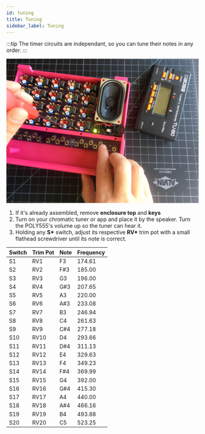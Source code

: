 ```yaml
---
id: tuning
title: Tuning
sidebar_label: Tuning
---
```


:::tip
The timer circuits are independant, so you can tune their notes in any order.
:::

![Tuning the POLY555](/img/tuning.jpg)

1. If it's already assembled, remove **enclosure top** and **keys**
2. Turn on your chromatic tuner or app and place it by the speaker. Turn the POLY555's volume up so the tuner can hear it.
3. Holding any **S\*** switch, adjust its respective **RV\*** trim pot with a small flathead screwdriver until its note is correct.

| Switch | Trim Pot | Note | Frequency |
| ------ | -------- | ---- | --------- |
| S1     | RV1      | F3   | 174.61    |
| S2     | RV2      | F#3  | 185.00    |
| S3     | RV3      | G3   | 196.00    |
| S4     | RV4      | G#3  | 207.65    |
| S5     | RV5      | A3   | 220.00    |
| S6     | RV6      | A#3  | 233.08    |
| S7     | RV7      | B3   | 246.94    |
| S8     | RV8      | C4   | 261.63    |
| S9     | RV9      | C#4  | 277.18    |
| S10    | RV10     | D4   | 293.66    |
| S11    | RV11     | D#4  | 311.13    |
| S12    | RV12     | E4   | 329.63    |
| S13    | RV13     | F4   | 349.23    |
| S14    | RV14     | F#4  | 369.99    |
| S15    | RV15     | G4   | 392.00    |
| S16    | RV16     | G#4  | 415.30    |
| S17    | RV17     | A4   | 440.00    |
| S18    | RV18     | A#4  | 466.16    |
| S19    | RV19     | B4   | 493.88    |
| S20    | RV20     | C5   | 523.25    |
